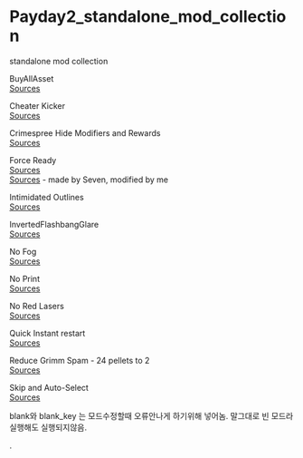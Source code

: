 # Payday2_standalone_mod_collection
standalone mod collection

BuyAllAsset<br>
<a href="https://modworkshop.net/mydownloads.php?action=view_down&did=19957">Sources</a>

Cheater Kicker<br>
<a href="https://modworkshop.net/mydownloads.php?action=view_down&did=21487">Sources</a>

Crimespree Hide Modifiers and Rewards<br>
<a href="https://modworkshop.net/mydownloads.php?action=view_down&did=19590">Sources</a>

Force Ready<br>
<a href="https://modworkshop.net/mydownloads.php?action=view_down&did=20815">Sources</a><br>
<a href="https://github.com/ihatelua/WolfHUD/blob/master/lua/Scripts.lua">Sources</a> - made by Seven, modified by me

Intimidated Outlines<br>
<a href="https://modworkshop.net/mydownloads.php?action=view_down&did=13584">Sources</a>

InvertedFlashbangGlare<br>
<a href="https://modworkshop.net/mydownloads.php?action=view_down&did=14802">Sources</a>

No Fog<br>
<a href="https://modworkshop.net/mydownloads.php?action=view_down&did=17459">Sources</a>

No Print<br>
<a href="https://modworkshop.net/mydownloads.php?action=view_down&did=21549">Sources</a>

No Red Lasers<br>
<a href="https://modworkshop.net/mydownloads.php?action=view_down&did=21990">Sources</a>

Quick Instant restart<br>
<a href="https://modworkshop.net/mydownloads.php?action=view_down&did=14729">Sources</a>

Reduce Grimm Spam - 24 pellets to 2<br>
<a href="https://modworkshop.net/mydownloads.php?action=view_down&did=22255">Sources</a>

Skip and Auto-Select<br>
<a href="https://modworkshop.net/mydownloads.php?action=view_down&did=13511">Sources</a>


blank와 blank_key 는 모드수정할때 오류안나게 하기위해 넣어놈.
말그대로 빈 모드라 실행해도 실행되지않음.

.
